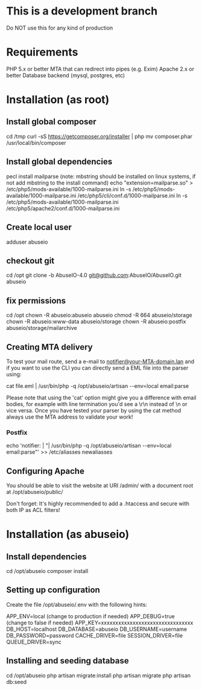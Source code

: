 # This is a development branch

Do NOT use this for any kind of production

# Requirements

PHP 5.x or better
MTA that can redirect into pipes (e.g. Exim)
Apache 2.x or better
Database backend (mysql, postgres, etc)

# Installation (as root)

## Install global composer 

cd /tmp
curl -sS https://getcomposer.org/installer | php
mv composer.phar /usr/local/bin/composer

## Install global dependencies

pecl install mailparse (note: mbstring should be installed on linux systems, if not add mbstring to the install command)
echo "extension=mailparse.so" > /etc/php5/mods-available/1000-mailparse.ini
ln -s /etc/php5/mods-available/1000-mailparse.ini /etc/php5/cli/conf.d/1000-mailparse.ini
ln -s /etc/php5/mods-available/1000-mailparse.ini /etc/php5/apache2/conf.d/1000-mailparse.ini

## Create local user 

adduser abuseio

## checkout git

cd /opt
git clone -b AbuseIO-4.0 git@github.com:AbuseIO/AbuseIO.git abuseio

## fix permissions

cd /opt
chown -R abuseio:abuseio abuseio
chmod -R 664 abuseio/storage
chown -R abuseio:www-data abuseio/storage
chown -R abuseio:postfix abuseio/storage/mailarchive

## Creating MTA delivery

To test your mail route, send a e-mail to notifier@your-MTA-domain.lan and if you want to use the CLI you can directly
send a EML file into the parser using:

cat file.eml | /usr/bin/php -q /opt/abuseio/artisan --env=local email:parse

Please note that using the 'cat' option might give you a difference with email bodies, for example with line 
termination you'd see a \r\n instead of \n or vice versa. Once you have tested your parser by using the cat method
always use the MTA address to validate your work!

### Postfix
 
echo 'notifier: | "| /usr/bin/php -q /opt/abuseio/artisan --env=local email:parse"' >> /etc/aliasses
newaliasses

## Configuring Apache

You should be able to visit the website at URI /admin/ with a document root at /opt/abuseio/public/

Don't forget: It's highly recommended to add a .htaccess and secure with both IP as ACL filters!

# Installation (as abuseio)

## Install dependencies

cd /opt/abuseio
composer install

## Setting up configuration

Create the file /opt/abuseio/.env with the following hints:

APP_ENV=local (change to production if needed)
APP_DEBUG=true (change to false if needed)
APP_KEY=xxxxxxxxxxxxxxxxxxxxxxxxxxxxxxxx
DB_HOST=localhost
DB_DATABASE=abuseio
DB_USERNAME=username
DB_PASSWORD=password
CACHE_DRIVER=file
SESSION_DRIVER=file
QUEUE_DRIVER=sync

## Installing and seeding database

cd /opt/abuseio
php artisan migrate:install
php artisan migrate
php artisan db:seed

